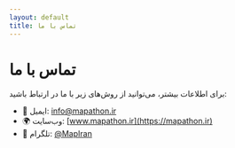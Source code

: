 ```yaml
---
layout: default
title: تماس با ما
---
```


# تماس با ما

برای اطلاعات بیشتر، می‌توانید از روش‌های زیر با ما در ارتباط باشید:

- 📧 ایمیل: info@mapathon.ir
- 🌍 وب‌سایت: [www.mapathon.ir](https://mapathon.ir)
- 📱 تلگرام: [@MapIran](https://t.me/MapIran)
